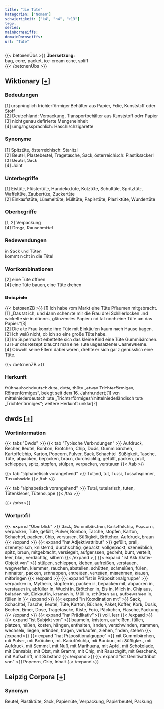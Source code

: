 ```yaml
---
title: "die Tüte"
kategorien: ["Nomen"]
schwierigkeit: ["k4", "h4", "r13"]
tags:
series:
mainDornseiffs:
domainDornseiffs:
url: "Tüte"
---
```


{{< betonenÜbs >}}
**Übersetzung:**  
bag, cone, packet, ice-cream cone, spliff  
{{< /betonenÜbs >}}

## Wiktionary [[+](https://de.wiktionary.org/wiki/Tüte)]

### Bedeutungen
[1] ursprünglich trichterförmiger Behälter aus Papier, Folie, Kunststoff oder Stoff  
[2] Deutschland: Verpackung, Transportbehälter aus Kunststoff oder Papier  
[3] nicht genau definierte Mengeneinheit  
[4] umgangssprachlich: Haschischzigarette  

### Synonyme
[1] Spitztüte, österreichisch: Stanitzl  
[2] Beutel, Plastebeutel, Tragetasche, Sack, österreichisch: Plastiksackerl  
[3] Beutel, Sack  
[4] Joint  

### Unterbegriffe
[1] Eistüte, Flüstertüte, Hundekottüte, Kotztüte, Schultüte, Spritztüte, Waffeltüte, Zaubertüte, Zuckertüte  
[2] Einkaufstüte, Lümmeltüte, Mülltüte, Papiertüte, Plastiktüte, Wundertüte  

### Oberbegriffe
[1, 2] Verpackung  
[4] Droge, Rauschmittel  

### Redewendungen
in Sack und Tüten  
kommt nicht in die Tüte!  

### Wortkombinationen
[2] eine Tüte öffnen  
[4] eine Tüte bauen, eine Tüte drehen  

### Beispiele
{{< betonenZB >}}
[1] Ich habe vom Markt eine Tüte Pflaumen mitgebracht.  
[1] „Das tat ich, und dann schenkte mir die Frau drei Schillerlocken und wickelte sie in dünnes, glänzendes Papier und tat noch eine Tüte um das Papier.“[3]  
[2] Die alte Frau konnte ihre Tüte mit Einkäufen kaum nach Hause tragen.  
[2] Ich weiß nicht, ob ich so eine große Tüte habe.  
[3] Im Supermarkt erbettelte sich das kleine Kind eine Tüte Gummibärchen.  
[3] Für das Rezept braucht man eine Tüte ungesalzener Cashewkerne.  
[4] Obwohl seine Eltern dabei waren, drehte er sich ganz genüsslich eine Tüte.  

{{< /betonenZB >}}
### Herkunft
frühneuhochdeutsch dute, dutte, thüte „etwas Trichterförmiges, Röhrenförmiges“, belegt seit dem 16. Jahrhundert;[1] von mittelniederdeutsch tute „Trichterförmiges“/mittelniederländisch tute „Trichterförmiges“; weitere Herkunft unklar[2]  



## dwds [[+](https://www.dwds.de/wb/Tüte)]

### Wortinformation
{{< tabs "Dwds" >}}
{{< tab "Typische Verbindungen" >}}
Aufdruck, Becher, Beutel, Bonbon, Brötchen, Chip, Dosis, Gummibärchen, Kartoffelchip, Karton, Popcorn, Pulver, Sack, Schachtel, Süßigkeit, Tasche, Tüte, abpacken, bepacken, braun, durchsichtig, gefüllt, packen, prall, schleppen, spitz, stopfen, stülpen, verpacken, verstauen
{{< /tab >}}

{{< tab "alphabetisch vorangehend" >}}
Tutand, tut, Tussi, Tussahspinner, Tussahseide
{{< /tab >}}

{{< tab "alphabetisch vorangehend" >}}
Tutel, tutelarisch, tuten, Tütenkleber, Tütensuppe
{{< /tab >}}

{{< /tabs >}}

### Wortprofil
{{< expand "Überblick" >}} Sack, Gummibärchen, Kartoffelchip, Popcorn, verpacken, Tüte, gefüllt, Pulver, Bonbon, Tasche, stopfen, Karton, Schachtel, packen, Chip, verstauen, Süßigkeit, Brötchen, Aufdruck, braun {{< /expand >}}
{{< expand "hat Adjektivattribut" >}} gefüllt, prall, szenetypisch, knisternd, durchsichtig, gepackt, vollgepackt, szeneüblich, spitz, braun, mitgebracht, versiegelt, aufgerissen, gedreht, bunt, verteilt, leer, blau, verdächtig, silbern {{< /expand >}}
{{< expand "ist Akk./Dativ-Objekt von" >}} stülpen, schleppen, kleben, aufreißen, verstauen, wegwerfen, klemmen, rauchen, abstellen, schütten, schmeißen, füllen, hinhalten, packen, schnappen, entreißen, verteilen, mitnehmen, klauen, mitbringen {{< /expand >}}
{{< expand "ist in Präpositionalgruppe" >}} verpacken in, Mythe in, stopfen in, packen in, bepacken mit, abpacken in, verstauen in, abfüllen in, Wucht in, Brötchen in, Eis in, Milch in, Chip aus, beladen mit, Einkauf in, kramen in, Müll in, schütten aus, aufbewahren in, füllen in {{< /expand >}}
{{< expand "in Koordination mit" >}} Sack, Schachtel, Tasche, Beutel, Tüte, Karton, Büchse, Paket, Koffer, Korb, Dosis, Becher, Eimer, Dose, Tragetasche, Kiste, Folio, Päckchen, Flasche, Packung {{< /expand >}}
{{< expand "hat Prädikativ" >}} voll, leer {{< /expand >}}
{{< expand "ist Subjekt von" >}} baumeln, knistern, aufreißen, füllen, platzen, reißen, kosten, hängen, enthalten, landen, verschwinden, stammen, wechseln, liegen, erfinden, tragen, verkaufen, ziehen, finden, stehen {{< /expand >}}
{{< expand "hat Präpositionalgruppe" >}} mit Gummibärchen, mit Pulver, mit Brötchen, mit Kartoffelchip, mit Bonbon, mit Süßigkeit, mit Aufdruck, mit Semmel, mit Nuß, mit Marihuana, mit Apfel, mit Schokolade, mit Cannabis, mit Obst, mit Gramm, mit Chip, mit Rauschgift, mit Geschenk, mit Aufschrift, mit Substanz {{< /expand >}}
{{< expand "ist Genitivattribut von" >}} Popcorn, Chip, Inhalt {{< /expand >}}

## Leipzig Corpora [[+](https://corpora.uni-leipzig.de/en/res?word=Tüte&corpusId=deu_newscrawl-public_2018)]


### Synonym
Beutel, Plastiktüte, Sack, Papiertüte, Verpackung, Papierbeutel, Packung

